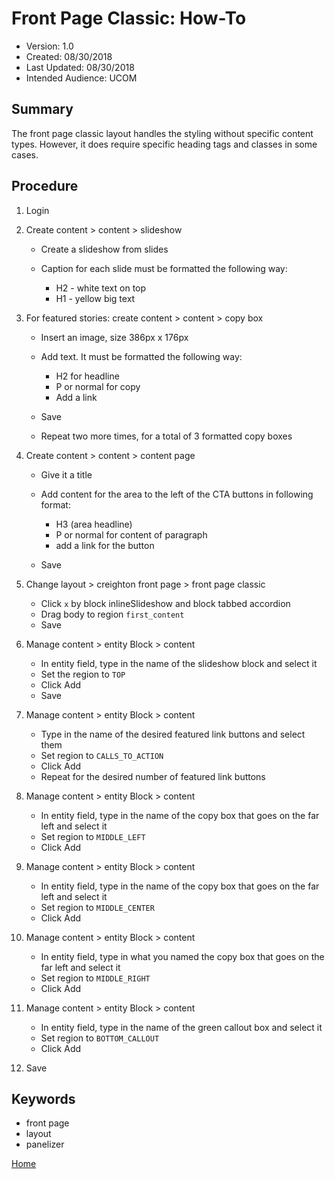 # Front Page Classic: How-To

* Version: 1.0
* Created: 08/30/2018
* Last Updated: 08/30/2018
* Intended Audience: UCOM

## Summary

The front page classic layout handles the styling without specific content types. However, it does require specific heading tags and classes in some cases.

## Procedure

1. Login

2. Create content > content > slideshow

    * Create a slideshow from slides

    * Caption for each slide must be formatted the following way:
        * H2 - white text on top
        * H1 - yellow big text


3. For featured stories: create content > content > copy box

    * Insert an image, size 386px x 176px

    * Add text. It must be formatted the following way:
        * H2 for headline
        * P or normal for copy
        * Add a link
    * Save

    * Repeat two more times, for a total of 3 formatted copy boxes

4. Create content > content > content page

    * Give it a title

    * Add content for the area to the left of the CTA buttons in following format:
        * H3 (area headline)
        * P or normal for content of paragraph
        * add a link for the button
    * Save

5. Change layout > creighton front page > front page classic
    * Click `x` by block inlineSlideshow and block tabbed accordion
    * Drag body to region `first_content`
    * Save

6. Manage content > entity Block > content
    * In entity field, type in the name of the slideshow block and select it
    * Set the region to `TOP`
    * Click Add
    * Save

7. Manage content > entity Block > content
    * Type in the name of the desired featured link buttons and select them
    * Set region to `CALLS_TO_ACTION`
    * Click Add
    * Repeat for the desired number of featured link buttons

8. Manage content > entity Block > content
    * In entity field, type in the name of the copy box that goes on the far left and select it
    * Set region to `MIDDLE_LEFT`
    * Click Add

9. Manage content > entity Block > content
    * In entity field, type in the name of the copy box that goes on the far left and select it
    * Set region to `MIDDLE_CENTER`
    * Click Add

10. Manage content > entity Block > content
    * In entity field, type in what you named the copy box that goes on the far left and select it
    * Set region to `MIDDLE_RIGHT`
    * Click Add

11. Manage content > entity Block > content
    * In entity field, type in the name of the green callout box and select it
    * Set region to `BOTTOM_CALLOUT`
    * Click Add

12. Save

## Keywords

* front page
* layout
* panelizer

[Home](https://cu-webteam.github.io/d8-platform/UCOM)
